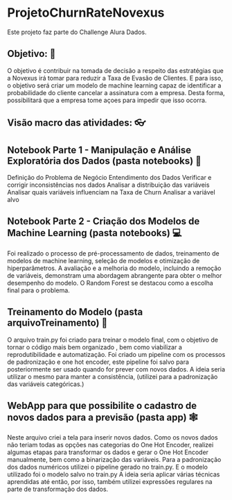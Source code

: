 # ProjetoChurnRateNovexus

Este projeto faz parte do Challenge Alura Dados.

## Objetivo: :dart:

O objetivo é contribuir na tomada de decisão a respeito das estratégias que a Novexus irá tomar para reduzir a Taxa de Evasão de Clientes.
E para isso, o objetivo será criar um modelo de machine learning capaz de identificar a probabilidade do cliente cancelar a assinatura com a empresa.
Desta forma, possibilitará que a empresa tome açoes para impedir que isso ocorra.

## Visão macro das atividades: :eyeglasses:

## Notebook Parte 1 - Manipulação e Análise Exploratória dos Dados (pasta notebooks) :game_die: 
Definição do Problema de Negócio
Entendimento dos Dados
Verificar e corrigir inconsistências nos dados
Analisar a distribuição das variáveis
Analisar quais variáveis influenciam na Taxa de Churn
Analisar a variável alvo

## Notebook Parte 2 - Criação dos Modelos de Machine Learning (pasta notebooks) :computer:
Foi realizado o processo de pré-processamento de dados, treinamento de modelos de machine learning,
seleção de modelos e otimização de hiperparâmetros. 
A avaliação e a melhoria do modelo, incluindo a remoção de variáveis, demonstram uma abordagem abrangente para obter o 
melhor desempenho do modelo. 
O Random Forest se destacou como a escolha final para o problema.

## Treinamento do Modelo (pasta arquivoTreinamento) :train:

O arquivo train.py foi criado para treinar o modelo final, com o objetivo de tornar o código mais bem organizado ,
bem como viabilizar a reprodutibilidade e automatização.
Foi criado um pipeline com os processos de padronização e one hot encoder, este pipeline foi salvo para posteriormente ser usado
quando for prever com novos dados. 
A ideia seria utilizar o mesmo para manter a consistência, (utilizei para a padronização das variáveis categóricas.) 

## WebApp para que possibilite o cadastro de novos dados para a previsão (pasta app) :spider_web:
Neste arquivo criei a tela para inserir novos dados. Como os novos dados não teriam todas as opções nas categorias do One Hot Encoder, 
realizei algumas etapas para transformar os dados e gerar o One Hot Encoder manualmente, bem como a binarização das variáveis. 
Para a padronização dos dados numéricos utilizei o pipeline gerado no train.py.
E o modelo utilizado foi o modelo salvo no train.py
A ideia seria aplicar várias técnicas aprendidas até então, por isso, também utilizei expressões regulares na parte de transformação dos dados.
